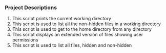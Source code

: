 ### Project Descriptions
1. This script prints the current working directory
2. This script is used to list all the non-hidden files in a working directory
3. This script is used to get to the home directory from any directory
4. This script displays an extended version of files showing user permissions
5. This script is used to list all files, hidden and non-hidden
